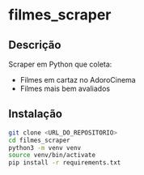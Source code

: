 # filmes_scraper

## Descrição  
Scraper em Python que coleta:
- Filmes em cartaz no AdoroCinema
- Filmes mais bem avaliados

## Instalação  
```bash
git clone <URL_DO_REPOSITORIO>
cd filmes_scraper
python3 -m venv venv
source venv/bin/activate
pip install -r requirements.txt
